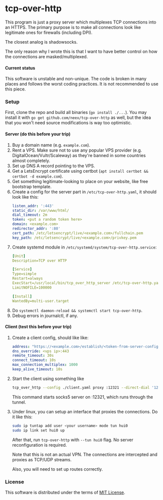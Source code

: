 # tcp-over-http

This program is just a proxy server which multiplexes TCP connections into an HTTPS. The primary purpose is to make all connections look like legitimate ones for firewalls (including DPI).

The closest analog is shadowsocks.

The only reason why I wrote this is that I want to have better control on how the connections are masked/multiplexed.

#### Current status

This software is unstable and non-unique. The code is broken in many places and follows the worst coding practices. It is not recommended to use this piece.

### Setup

First, clone the repo and build all binaries (`go install ./...`). You may install it with `go get github.com/neex/tcp-over-http` as well, but the idea that you won't need source modifications is way too optimistic.

#### Server (do this before your trip)

1. Buy a domain name (e.g. `example.com`).
2. Rent a VPS. Make sure not to use any popular VPS provider (e.g. DigitalOcean/Vultr/Scaleway) as they're banned in some countries almost completely.
3. Set up DNS A record pointing to the VPS.
4. Get a LetsEncrypt certificate using certbot (`apt install certbot && certbot -d example.com`).
5. Get something legitimate-looking to place on your website, like free bootstrap template.
6. Create a config for the server part in `/etc/tcp-over-http.yaml`, it should look like this:
   ```yaml
   listen_addr: ':443'
   static_dir: /var/www/html/
   dial_timeout: 2m
   token: <put a random token here>
   domain: <example.com>
   redirector_addr: ':80'
   cert_path: /etc/letsencrypt/live/<example.com>/fullchain.pem
   key_path: /etc/letsencrypt/live/<example.com>/privkey.pem
   ```
7. Create systemd module in `/etc/systemd/system/tcp-over-http.service`:
   ```yaml
   [Unit]
   Description=TCP over HTTP

   [Service]
   Type=simple
   Restart=always
   ExecStart=/usr/local/bin/tcp_over_http_server /etc/tcp-over-http.yaml
   LimitNOFILE=100000

   [Install]
   WantedBy=multi-user.target
   ```
8. Do `systemctl daemon-reload && systemctl start tcp-over-http`.
9. Debug errors in journalctl, if any.

#### Client (test this before your trip)

1. Create a client config, should like like:

   ```yaml
   address: "https://<example.com>/establish/<token-from-server-config>"
   dns_override: <vps ip>:443
   remote_timeout: 30s
   connect_timeout: 10s
   max_connection_multiplex: 1000
   keep_alive_timeout: 10s
   ```
2. Start the client using something like
   ```bash
   tcp_over_http --config ./client.yaml proxy :12321 --direct-dial '127.0.0.1|localhost'
   ```

   This command starts socks5 server on :12321, which runs through the tunnel.

3. Under linux, you can setup an interface that proxies the connections. Do it like this:
   ```bash
   sudo ip tuntap add user <your username> mode tun hui0
   sudo ip link set hui0 up
   ```

   After that, run `tcp-over-http` with `--tun hui0` flag. No server reconfiguration is required.

   Note that this is not an actual VPN. The connections are intercepted and proxies as TCP/UDP streams.

   Also, you will need to set up routes correctly.

### License

This software is distributed under the terms of [MIT License](LICENSE.md).
